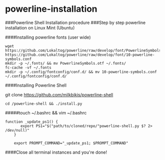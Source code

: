 powerline-installation
======================

###Powerline Shell Installation procedure
###Step by step powerline installation on Linux Mint (Ubuntu)

####Installing powerline fonts (user wide)

	wget https://github.com/Lokaltog/powerline/raw/develop/font/PowerlineSymbols.otf https://github.com/Lokaltog/powerline/raw/develop/font/10-powerline-symbols.conf
	mkdir -p ~/.fonts/ && mv PowerlineSymbols.otf ~/.fonts/
	fc-cache -vf ~/.fonts
	mkdir -p ~/.config/fontconfig/conf.d/ && mv 10-powerline-symbols.conf ~/.config/fontconfig/conf.d/

####Installing Powerline Shell

git clone https://github.com/milkbikis/powerline-shell

	cd /powerline-shell && ./install.py


#####touch ~/.bashrc && vim ~/.bashrc

	function _update_ps1() {
	       export PS1="$("path/to/cloned/repo/"powerline-shell.py $? 2> /dev/null)"
	    }

	    export PROMPT_COMMAND="_update_ps1; $PROMPT_COMMAND"

####Close all terminal instances and you're done!
